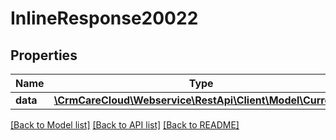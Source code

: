 # InlineResponse20022

## Properties
Name | Type | Description | Notes
------------ | ------------- | ------------- | -------------
**data** | [**\CrmCareCloud\Webservice\RestApi\Client\Model\Currency**](Currency.md) |  | [optional] 

[[Back to Model list]](../../README.md#documentation-for-models) [[Back to API list]](../../README.md#documentation-for-api-endpoints) [[Back to README]](../../README.md)

